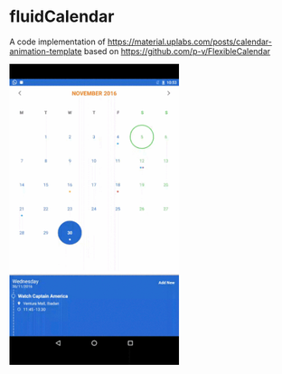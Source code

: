 # fluidCalendar
A code implementation of https://material.uplabs.com/posts/calendar-animation-template based on https://github.com/p-v/FlexibleCalendar

<img src="/screenshot.gif" width=300>
